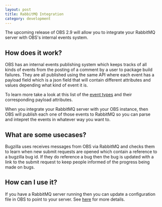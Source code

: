 ```yaml
---
layout: post
title: RabbitMQ Integration
category: development
---
```


The upcoming release of OBS 2.9 will allow you to integrate your RabbitMQ server with OBS's
internal events system.

## How does it work?

OBS has an internal events publishing system which keeps tracks of all kinds of events from the
posting of a comment by a user to package build failures. They are all published using the same
API where each event has a payload field which is a json field that will contain different attributes
and values depending what kind of event it is.

To learn more take a look at this list of the [event types](http://openbuildservice.org/help/manuals/obs-admin-guide/obs.cha.administration.html#idm139823522327776
) and their corresponding payload attributes.

When you integrate your RabbitMQ server with your OBS instance, then OBS will publish each one of
those events to RabbitMQ so you can parse and intepret the events in whatever way you want to.

## What are some usecases?

Bugzilla uses receives messages from OBS via RabbitMQ and checks them to learn when new submit
requests are opened which contain a reference to a bugzilla bug id. If they do reference a bug
then the bug is updated with a link to the submit request to keep people informed of the progress
being made on bugs.

## How can I use it?

If you have a RabbitMQ server running then you can update a configuration file in OBS to point to
your server. See [here](http://openbuildservice.org/help/manuals/obs-admin-guide/obs.cha.administration.html#_rabbit_mq_configuration) for more details.
